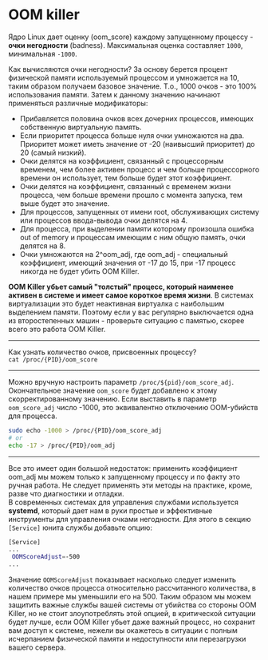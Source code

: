 # OOM killer

Ядро Linux дает оценку (oom_score) каждому запущенному процессу - **очки негодности** (badness). Максимальная оценка составляет `1000`, минимальная `-1000`.  

Как вычисляются очки негодности? За основу берется процент физической памяти используемый процессом и умножается на 10, таким образом получаем базовое значение. Т.о., 1000 очков - это 100% использования памяти. Затем к данному значению начинают применяться различные модификаторы:  
- Прибавляется половина очков всех дочерних процессов, имеющих собственную виртуальную память.
- Если приоритет процесса больше нуля очки умножаются на два. Приоритет может иметь значение от -20 (наивысший приоритет) до 20 (самый низкий).
- Очки делятся на коэффициент, связанный с процессорным временем, чем более активен процесс и чем больше процессорного времени он использует, тем больше будет этот коэффициент.
- Очки делятся на коэффициент, связанный с временем жизни процесса, чем больше времени прошло с момента запуска, тем выше будет это значение.
- Для процессов, запущенных от имени root, обслуживающих систему или процессов ввода-вывода очки делятся на 4.
- Для процесса, при выделении памяти которому произошла ошибка out of memory и процессам имеющим с ним общую память, очки делятся на 8.
- Очки умножаются на 2^oom_adj, где oom_adj - специальный коэффициент, имеющий значения от -17 до 15, при -17 процесс никогда не будет убить OOM Killer.

**OOM Killer убьет самый "толстый" процесс, который наименее активен в системе и имеет самое короткое время жизни**. В системах виртуализации это будет неактивная виртуалка с наибольшим выделением памяти. Поэтому если у вас регулярно выключается одна из второстепенных машин - проверьте ситуацию с памятью, скорее всего это работа OOM Killer.  

---

Как узнать количество очков, присвоенных процессу?  
`cat /proc/{PID}/oom_score`  

---

Можно вручную настроить параметр `/proc/${pid}/oom_score_adj`. Окончательное значение `oom_score` будет добавлено к этому скорректированному значению. Если выставить в параметр `oom_score_adj` число -1000, это эквивалентно отключению OOM-убийств для процесса.
```bash
sudo echo -1000 > /proc/{PID}/oom_score_adj
# or
echo -17 > /proc/{PID}/oom_adj
```

---
 
Все это имеет один большой недостаток: применить коэффициент oom_adj мы можем только к запущенному процессу и по факту это ручная работа. Не следует применять эти методы на практике, кроме, разве что диагностики и отладки.  
В современных системах для управления службами используется **systemd**, который дает нам в руки простые и эффективные инструменты для управления очками негодности. Для этого в секцию `[Service]` юнита службы добавьте опцию:  
```bash
[Service]
...
 OOMScoreAdjust=-500
...
```

Значение `OOMScoreAdjust` показывает насколько следует изменить количество очков процесса относительно рассчитанного количества, в нашем примере мы уменьшили его на 500. Таким образом мы можем защитить важные службы вашей системы от убийства со стороны OOM Killer, но не стоит злоупотреблять этой опцией, в критической ситуации будет лучше, если OOM Killer убьет даже важный процесс, но сохранит вам доступ к системе, нежели вы окажетесь в ситуации с полным исчерпанием физической памяти и недоступности или перезагрузки вашего сервера.  
